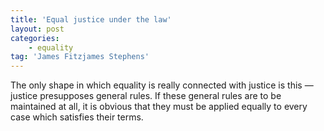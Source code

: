 ```yaml
---
title: 'Equal justice under the law'
layout: post
categories:
    - equality
tag: 'James Fitzjames Stephens'
---
```


The only shape in which equality is really connected with justice is this — justice presupposes general rules. If these general rules are to be maintained at all, it is obvious that they must be applied equally to every case which satisfies their terms.